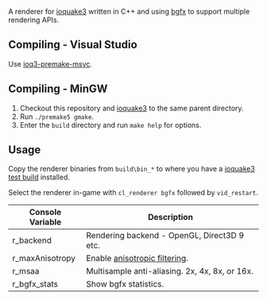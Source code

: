 A renderer for [ioquake3](https://github.com/ioquake/ioq3) written in C++ and using [bgfx](https://github.com/bkaradzic/bgfx) to support multiple rendering APIs.

## Compiling - Visual Studio
Use [ioq3-premake-msvc](https://github.com/jpcy/ioq3-premake-msvc).

## Compiling - MinGW

1. Checkout this repository and [ioquake3](https://github.com/ioquake/ioq3) to the same parent directory.
2. Run `./premake5 gmake`.
3. Enter the `build` directory and run `make help` for options.

## Usage

Copy the renderer binaries from `build\bin_*` to where you have a [ioquake3 test build](http://ioquake3.org/get-it/test-builds/) installed.

Select the renderer in-game with `cl_renderer bgfx` followed by `vid_restart`.

Console Variable | Description
-----------------| ----------------------------------------------
r_backend        | Rendering backend - OpenGL, Direct3D 9 etc.
r_maxAnisotropy  | Enable [anisotropic filtering](https://en.wikipedia.org/wiki/Anisotropic_filtering).
r_msaa           | Multisample anti-aliasing. 2x, 4x, 8x, or 16x.
r_bgfx_stats     | Show bgfx statistics.
